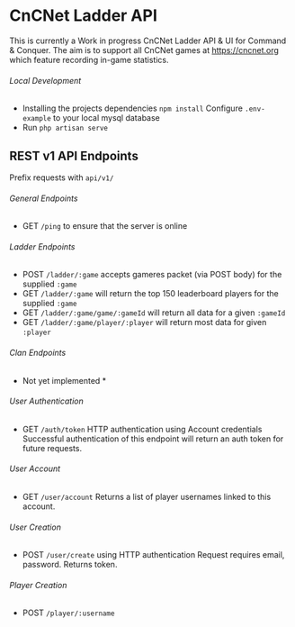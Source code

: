 # CnCNet Ladder API
This is currently a Work in progress CnCNet Ladder API & UI for Command & Conquer. 
The aim is to support all CnCNet games at https://cncnet.org which feature recording in-game statistics.

###### Local Development
* Installing the projects dependencies `npm install` Configure `.env-example` to your local mysql database
* Run `php artisan serve`

## REST v1 API Endpoints
Prefix requests with `api/v1/`
 
###### General Endpoints
* GET `/ping` to ensure that the server is online

###### Ladder Endpoints
* POST `/ladder/:game` accepts gameres packet (via POST body) for the supplied `:game`
* GET `/ladder/:game` will return the top 150 leaderboard players for the supplied `:game`
* GET `/ladder/:game/game/:gameId` will return all data for a given `:gameId`
* GET `/ladder/:game/player/:player` will return most data for given `:player`

###### Clan Endpoints
* Not yet implemented *

###### User Authentication
* GET `/auth/token` HTTP authentication using Account credentials
Successful authentication of this endpoint will return an auth token for future requests.

###### User Account
* GET `/user/account`
Returns a list of player usernames linked to this account.

###### User Creation
* POST `/user/create` using HTTP authentication
Request requires email, password. Returns token.

###### Player Creation
* POST `/player/:username`
